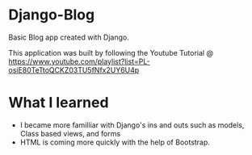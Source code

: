 # Django-Blog
Basic Blog app created with Django.

This application was built by following the Youtube Tutorial @ https://www.youtube.com/playlist?list=PL-osiE80TeTtoQCKZ03TU5fNfx2UY6U4p


# What I learned
* I became more familliar with Django's ins and outs such as models, Class based views, and forms
* HTML is coming more quickly with the help of Bootstrap.
